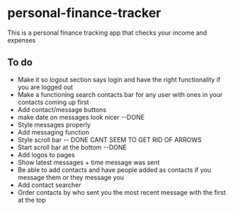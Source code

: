 # personal-finance-tracker
This is a personal finance tracking app that checks your income and expenses

## To do
- Make it so logout section says login and have the right functionality if you are logged out
- Make a functioning search contacts bar for any user with ones in your contacts coming up first
- Add contact/message buttons
- make date on messages look nicer --DONE
- Style messages properly
- Add messaging function
- Style scroll bar -- DONE CANT SEEM TO GET RID OF ARROWS
- Start scroll bar at the bottom --DONE
- Add logos to pages
- Show latest messages + time message was sent
- Be able to add contacts and have people added as contacts if you message them or they message you
- Add contact searcher
- Order contacts by who sent you the most recent message with the first at the top
